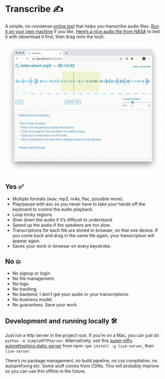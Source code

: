# Transcribe ✍️

A simple, no-nonsense [online tool](https://espy.github.io/transcribe/) that helps you transcribe audio files. [Run it on your own machine](#development-and-running-locally-%F0%9F%9B%A0%EF%B8%8F) if you like. [Here’s a nice audio file from NASA](https://archive.org/download/Apollo13Audio/EECOM-Loop-During-Accident.ogg) to test it with (download it first, then drag onto the tool).

![A screenshot of the transcribe interface](transcribe-screenshot.png)

## Yes ✅

- Multiple formats (wav, mp3, m4a, flac, possible more).
- Play/pause with <key>esc</key> so you never have to take your hands off the keyboard to control the audio playback.
- Loop tricky regions.
- Slow down the audio if it’s difficult to understand.
- Speed up the audio if the speakers are too slow.
- Transcriptions for each file are stored in-browser, on that one device. If you come back and drag in the same file again, your transcription will appear again.
- Saves your work in-browser on every keystroke.

## No 💥

- No signup or login.
- No file management.
- No logs.
- No tracking.
- No backend. I don’t get your audio or your transcriptions.
- No business model.
- No guarantees. Save your work.

## Development and running locally 🛠️

Just run a http server in the project root. If you’re on a Mac, you can just do `python -m SimpleHTTPServer`. Alternatively, use this [super-nifty autorefreshing static server](https://github.com/tapio/live-server) from npm: `npm install -g live-server`, then `live-server`.

There’s no package management, no build pipeline, no css compilation, no autoprefixing etc. Some stuff comes from CDNs. This will probably improve so you can use this offline in the future.
